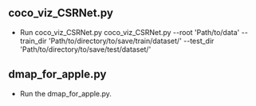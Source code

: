 ## coco_viz_CSRNet.py  
+ Run coco_viz_CSRNet.py
  coco_viz_CSRNet.py --root 'Path/to/data' --train_dir 'Path/to/directory/to/save/train/dataset/' --test_dir 'Path/to/directory/to/save/test/dataset/'
## dmap_for_apple.py 
+ Run the dmap_for_apple.py.
